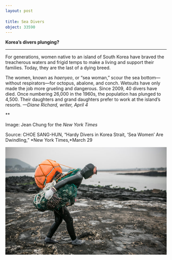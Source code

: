 ```yaml
---
layout: post

title: Sea Divers
object: 33590
---
```

**Korea’s divers plunging?**

****

For generations, women native to an island of South Korea have braved the treacherous waters and frigid temps to make a living and support their families. Today, they are the last of a dying breed.

The women, known as *haenyeo*, or “sea woman,” scour the sea bottom—without respirators—for octopus, abalone, and conch. Wetsuits have only made the job more grueling and dangerous. Since 2009, 40 divers have died. Once numbering 26,000 in the 1960s, the population has plunged to 4,500. Their daughters and grand daughters prefer to work at the island’s resorts. *—Diane Richard, writer, April 4*

**

Image: Jean Chung for the *New York Times*

Source: CHOE SANG-HUN, “Hardy Divers in Korea Strait, ‘Sea Women’ Are Dwindling,” *New York Times,*March 29

![](../images/14-04-2_2010.83_SeaWomenEDIT-1.jpeg)
